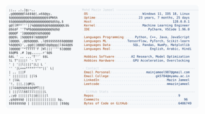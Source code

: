 <picture>
  <source srcset="https://raw.githubusercontent.com/mmazinjameel/mmazinjameel/main/dark_mode.svg?v=1751321421" media="(prefers-color-scheme: dark)">
  <img src="https://raw.githubusercontent.com/mmazinjameel/mmazinjameel/main/light_mode.svg?v=1751321421">
</picture>
